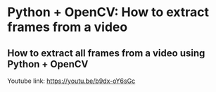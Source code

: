 # Python + OpenCV: How to extract frames from a video
## How to extract all frames from a video using Python + OpenCV



Youtube link: https://youtu.be/b9dx-oY6sGc
